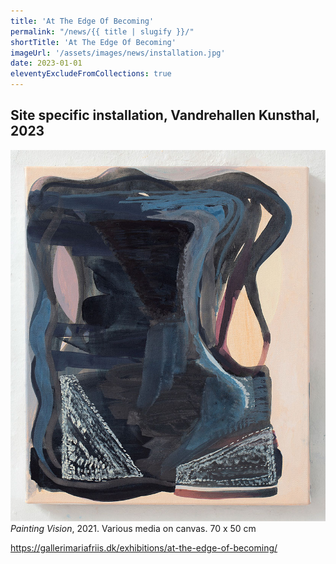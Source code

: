 ```yaml
---
title: 'At The Edge Of Becoming'
permalink: "/news/{{ title | slugify }}/"
shortTitle: 'At The Edge Of Becoming'
imageUrl: '/assets/images/news/installation.jpg'
date: 2023-01-01
eleventyExcludeFromCollections: true
---
```


<!-- <h2><i>At the Edge of Becoming</i>, Galleri Maria Friis, 2023</h2> -->
<h2>Site specific installation, Vandrehallen Kunsthal, 2023</h2>
<p><img src="/assets/images/news/PTGvision.jpg"/ class="halfWidth"><br/>
<em>Painting Vision</em>, 2021. Various media on canvas. 70 x 50 cm</p>
<p><a href="https://gallerimariafriis.dk/exhibitions/at-the-edge-of-becoming/" target="_blank">https://gallerimariafriis.dk/exhibitions/at-the-edge-of-becoming/</a></p>

